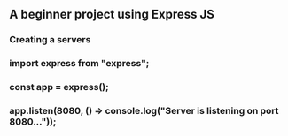 ## A beginner project using Express JS
### Creating a servers

### import express from "express";

### const app = express();

### app.listen(8080, () => console.log("Server is listening on port 8080..."));


